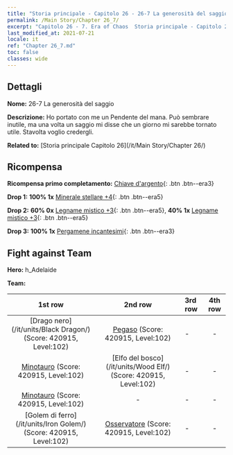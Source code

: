 ```yaml
---
title: "Storia principale - Capitolo 26 - 26-7 La generosità del saggio"
permalink: /Main Story/Chapter 26_7/
excerpt: "Capitolo 26 - 7. Era of Chaos  Storia principale - Capitolo 26_7. 26-7 La generosità del saggio"
last_modified_at: 2021-07-21
locale: it
ref: "Chapter 26_7.md"
toc: false
classes: wide
---
```


## Dettagli

 **Nome:** 26-7 La generosità del saggio

 **Descrizione:** Ho portato con me un Pendente del mana. Può sembrare inutile, ma una volta un saggio mi disse che un giorno mi sarebbe tornato utile. Stavolta voglio credergli.

 **Related to:** [Storia principale Capitolo 26](/it/Main Story/Chapter 26/)

## Ricompensa

 **Ricompensa primo completamento:** [Chiave d'argento](/ItemsIT/con_693/){: .btn .btn--era3}

 **Drop 1:** **100% 1x** [Minerale stellare +4](/ItemsIT/mat_89/){: .btn .btn--era5}

 **Drop 2:** **60% 0x** [Legname mistico +3](/ItemsIT/mat_83/){: .btn .btn--era5}, **40% 1x** [Legname mistico +3](/ItemsIT/mat_83/){: .btn .btn--era5}

 **Drop 3:** **100% 1x** [Pergamene incantesimi](/ItemsIT/con_694/){: .btn .btn--era3}


## Fight against Team
 **Hero:** h_Adelaide

 **Team:**


  | 1st row | 2nd row | 3rd row | 4th row |
  |:----:|:----:|:----|:----:|
  | [Drago nero](/it/units/Black Dragon/) (Score: 420915, Level:102)  | [Pegaso](/it/units/Pegasus/) (Score: 420915, Level:102)  | - | - |
  | [Minotauro](/it/units/Minotaur/) (Score: 420915, Level:102)  | [Elfo del bosco](/it/units/Wood Elf/) (Score: 420915, Level:102)  | - | - |
  | [Minotauro](/it/units/Minotaur/) (Score: 420915, Level:102)  | - | - | - |
  | [Golem di ferro](/it/units/Iron Golem/) (Score: 420915, Level:102)  | [Osservatore](/it/units/Beholder/) (Score: 420915, Level:102)  | - | - |


